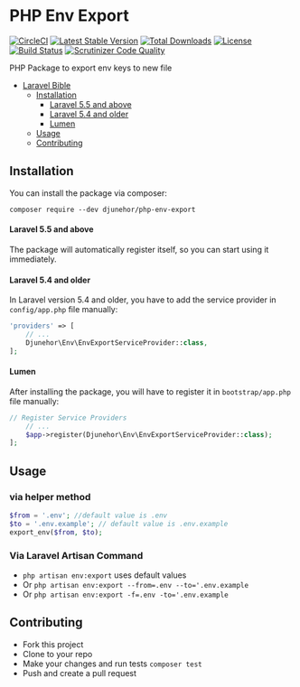 # PHP Env Export
[![CircleCI](https://circleci.com/gh/djunehor/php-env-export.svg?style=svg)](https://circleci.com/gh/djunehor/php-env-export)
[![Latest Stable Version](https://poser.pugx.org/djunehor/php-env-export/v/stable)](https://packagist.org/packages/djunehor/php-env-export)
[![Total Downloads](https://poser.pugx.org/djunehor/php-env-export/downloads)](https://packagist.org/packages/djunehor/eyowo-php)
[![License](https://poser.pugx.org/djunehor/php-env-export/license)](https://packagist.org/packages/djunehor/php-env-export)
[![Build Status](https://scrutinizer-ci.com/g/djunehor/php-env-export/badges/build.png?b=master)](https://scrutinizer-ci.com/g/djunehor/php-env-export/build-status/master)
[![Scrutinizer Code Quality](https://scrutinizer-ci.com/g/djunehor/php-env-export/badges/quality-score.png?b=master)](https://scrutinizer-ci.com/g/djunehor/php-env-export/?branch=master)

PHP Package to export env keys to new file

- [Laravel Bible](#php-env-export)
    - [Installation](#installation)
        - [Laravel 5.5 and above](#laravel-55-and-above)
        - [Laravel 5.4 and older](#laravel-54-and-older)
        - [Lumen](#lumen)
    - [Usage](#usage)
    - [Contributing](#contributing)

## Installation
You can install the package via composer:

```shell
composer require --dev djunehor/php-env-export
```

#### Laravel 5.5 and above

The package will automatically register itself, so you can start using it immediately.

#### Laravel 5.4 and older

In Laravel version 5.4 and older, you have to add the service provider in `config/app.php` file manually:

```php
'providers' => [
    // ...
    Djunehor\Env\EnvExportServiceProvider::class,
];
```
#### Lumen

After installing the package, you will have to register it in `bootstrap/app.php` file manually:
```php
// Register Service Providers
    // ...
    $app->register(Djunehor\Env\EnvExportServiceProvider::class);
];
```

## Usage
### via helper method
```php
$from = '.env'; //default value is .env
$to = '.env.example'; // default value is .env.example
export_env($from, $to);
```

### Via Laravel Artisan Command
- `php artisan env:export` uses default values
- Or `php artisan env:export --from=.env --to='.env.example`
- Or `php artisan env:export -f=.env -to='.env.example`

## Contributing
- Fork this project
- Clone to your repo
- Make your changes and run tests `composer test`
- Push and create a pull request
